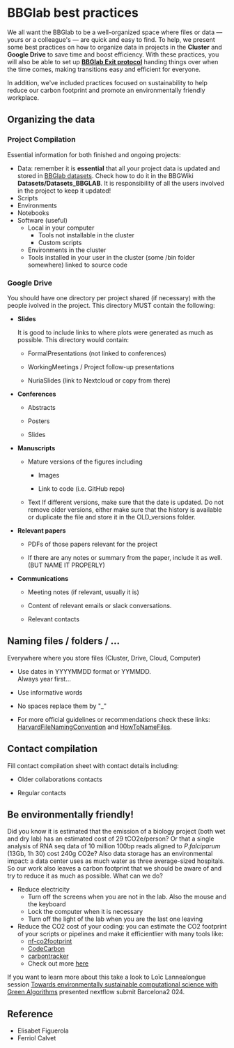 # BBGlab best practices

We all want the BBGlab to be a well-organized space where files or data — yours or a colleague's — are quick and easy to find. To help, we present some best practices on how to organize data in projects in the **Cluster** and **Google Drive** to save time and boost efficiency. With these practices, you will also be able to set up **[BBGlab Exit protocol](https://drive.google.com/file/d/1Z-jg7cLP7lAPZL0PC88pnozc_7gVF_2S/view?usp=drive_link)** handing things over when the time comes, making transitions easy and efficient for everyone.

In addition, we've included practices focused on sustainability to help reduce our carbon footprint and promote an environmentally friendly workplace.

## Organizing the data

### Project Compilation

Essential information for both finished and ongoing projects:

 - Data:
   remember it is **essential** that all your project data is updated and stored in [BBGlab datasets](https://docs.google.com/spreadsheets/d/10eVPI8X9dObmSdypmcID0DTxO1XW8h3AGHbm_IT0El8/edit?usp=sharing). Check how to do it in the BBGWiki **Datasets/Datasets_BBGLAB**. It is responsibility of all the users involved in the project to keep it updated!
 - Scripts
 - Environments
 - Notebooks
 - Software (useful)
	- Local in your computer
		- Tools not installable in the cluster
		- Custom scripts
	 - Environments in the cluster
	- Tools installed in your user in the cluster (some /bin folder somewhere) linked to source code
 
### Google Drive

You should have one directory per project shared (if necessary) with the people ivolved in the project. This directory MUST contain the following:

-   **Slides**
    
	It is good to include links to where plots were generated as much as possible. This directory would contain:

	-   FormalPresentations (not linked to conferences)
    
	-   WorkingMeetings / Project follow-up presentations
    
	-   NuriaSlides (link to Nextcloud or copy from there)
    
-   **Conferences**
   
	-   Abstracts
    
	-   Posters
    
	-   Slides
    
-   **Manuscripts**
    
	-   Mature versions of the figures including
    
		-   Images
    
		-   Link to code (i.e. GitHub repo)
    
	-   Text
		If different versions, make sure that the date is updated. Do not remove older versions, either make sure that the history is available or duplicate the file and store it in the OLD_versions folder.
	    

-   **Relevant papers**
    
	-   PDFs of those papers relevant for the project
    
	-   If there are any notes or summary from the paper, include it as well. (BUT NAME IT PROPERLY)
    
-   **Communications**
    -   Meeting notes (if relevant, usually it is)
    
	-   Content of relevant emails or slack conversations.
	- Relevant contacts


## Naming files / folders / …

Everywhere where you store files (Cluster, Drive, Cloud, Computer)

-   Use dates in YYYYMMDD format or YYMMDD.  
    Always year first…
    
-   Use informative words
    
-   No spaces replace them by "_"

-   For more official guidelines or recommendations check these links: [HarvardFileNamingConvention](https://datamanagement.hms.harvard.edu/plan-design/file-naming-conventions) and [HowToNameFiles](https://speakerdeck.com/jennybc/how-to-name-files).

## Contact compilation

Fill contact compilation sheet with contact details including:
    
-   Older collaborations contacts
    
-   Regular contacts

## Be environmentally friendly!

Did you know it is estimated that the emission of a biology project (both wet and dry lab) has an estimated cost of 29 tCO2e/person? Or that a single analysis of RNA seq data of 10 million 100bp reads aligned to *P.falciparum* (13Gb, 1h 30) cost 240g CO2e? Also data storage has an environmental impact: a data center uses as much water as three average-sized hospitals. So our work also leaves a carbon footprint that we should be aware of and try to reduce it as much as possible. What can we do?

 - Reduce electricity
	 - Turn off the screens when you are not in the lab. Also the mouse and the keyboard
	 - Lock the computer when it is necessary
	 - Turn off the light of the lab when you are the last one leaving
 - Reduce the CO2 cost of your coding: you can estimate the CO2 footprint of your scripts or pipelines and make it efficientlier with many tools like:
	 -  [nf-co2footprint](https://github.com/nextflow-io/nf-co2footprint)
	 - [CodeCarbon](https://codecarbon.io/)
	 - [carbontracker](https://github.com/lfwa/carbontracker)
	 -  Check out more [here](https://github.com/GreenAlgorithms/GreenAlgorithms4HPC)

If you want to learn more about this take a look to Loïc Lannealongue session [Towards environmentally sustainable computational science with Green Algorithms](https://summit.nextflow.io/2024/barcelona/agenda/10-30--towards-environmentally-sustainable-computational-science/) presented nextflow submit Barcelona2 024.

## Reference
- Elisabet Figuerola
- Ferriol Calvet
